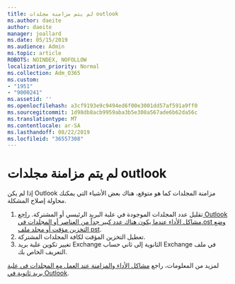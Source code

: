 ```yaml
---
title: لم يتم مزامنة مجلدات outlook
ms.author: daeite
author: daeite
manager: joallard
ms.date: 05/15/2019
ms.audience: Admin
ms.topic: article
ROBOTS: NOINDEX, NOFOLLOW
localization_priority: Normal
ms.collection: Adm_O365
ms.custom:
- "1951"
- "9000241"
ms.assetid: ''
ms.openlocfilehash: a3cf9193e9c9494ed6f00e3001dd57af591a9ff0
ms.sourcegitcommit: 1d98db8acb9959aba3b5e308a567ade6b62da56c
ms.translationtype: MT
ms.contentlocale: ar-SA
ms.lasthandoff: 08/22/2019
ms.locfileid: "36557308"
---
```

# <a name="outlook-not-synching-folders"></a>لم يتم مزامنة مجلدات outlook

إذا لم يكن Outlook مزامنة المجلدات كما هو متوقع، هناك بعض الأشياء التي يمكنك محاولة إصلاح المشكلة.

1. تقليل عدد المجلدات الموجودة في علبة البريد الرئيسي أو المشتركة. [راجع Outlook مشاكل الأداء عندما يكون هناك عدد كبير جداً من العناصر أو المجلدات في.ost وضع التخزين مؤقت أو مجلد ملف pst](https://support.microsoft.com/help/2768656).
2. تعطيل التخزين المؤقت لكافة المجلدات المشتركة.
3. تغيير تكوين علبة بريد Exchange الثانوية إلى ثاني حساب Exchange في ملف التعريف الخاص بك.

لمزيد من المعلومات، راجع [مشاكل الأداء والمزامنة عند العمل مع المجلدات في علبة بريد ثانوية في Outlook](https://support.microsoft.com/help/3115602).